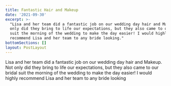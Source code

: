 ```yaml
---
title: Fantastic Hair and Makeup
date: '2021-09-30'
excerpt: >-
  "Lisa and her team did a fantastic job on our wedding day hair and Makeup. Not
  only did they bring to life our expectations, but they also came to our bridal
  suit the morning of the wedding to make the day easier! I would highly
  recommend Lisa and her team to any bride looking."
bottomSections: []
layout: PostLayout
---
```

Lisa and her team did a fantastic job on our wedding day hair and Makeup. Not only did they bring to life our expectations, but they also came to our bridal suit the morning of the wedding to make the day easier! I would highly recommend Lisa and her team to any bride looking 
